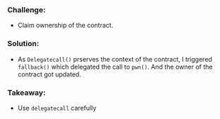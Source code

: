 ### Challenge:
- Claim ownership of the contract.

### Solution:
- As `Delegatecall()` prserves the context of the contract, I triggered `fallback()` which delegated the call to `pwn()`. And the owner of the contract got updated.

### Takeaway:
- Use `delegatecall` carefully